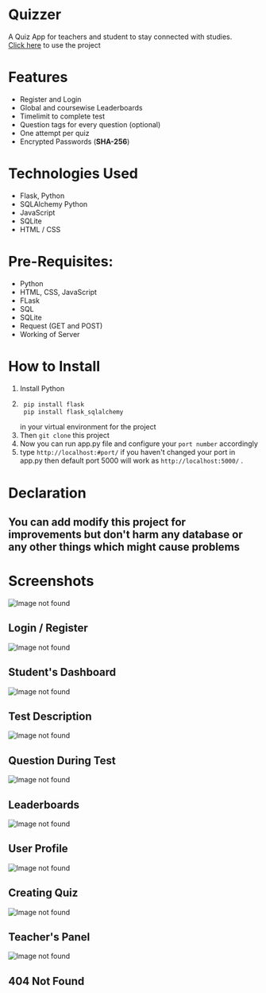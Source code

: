 # Quizzer
A Quiz App for teachers and student to stay connected with studies. <br />
[Click here](https://quizzzer.herokuapp.com/) to use the project

# Features
+ Register and Login
+ Global and coursewise Leaderboards
+ Timelimit to complete test
+ Question tags for every question (optional)
+ One attempt per quiz
+ Encrypted Passwords (**SHA-256**)

# Technologies Used
+ Flask, Python
+ SQLAlchemy Python
+ JavaScript
+ SQLite
+ HTML / CSS

# Pre-Requisites: 
+ Python
+ HTML, CSS, JavaScript
+ FLask
+ SQL
+ SQLite
+ Request (GET and POST)
+ Working of Server

# How to Install
1. Install Python
2. ```python
    pip install flask
    pip install flask_sqlalchemy
    ```
    in your virtual environment for the project
3. Then ```git clone``` this project
4. Now you can run app.py file and configure your ```port number``` accordingly
5. type ```http://localhost:#port/``` if you haven't changed your port in app.py then default port 5000 will work as ```http://localhost:5000/``` .

# Declaration
## You can add modify this project for improvements but don't harm any database or any other things which might cause problems

# Screenshots
![Image not found](https://github.com/kaustubh-vats/Quizzer/blob/main/screenshots/ss1.jpeg?raw=true)
## Login / Register
![Image not found](https://github.com/kaustubh-vats/Quizzer/blob/main/screenshots/ss2.jpeg?raw=true)
## Student's Dashboard
![Image not found](https://github.com/kaustubh-vats/Quizzer/blob/main/screenshots/ss3.jpeg?raw=true)
## Test Description
![Image not found](https://github.com/kaustubh-vats/Quizzer/blob/main/screenshots/ss4.jpeg?raw=true)
## Question During Test
![Image not found](https://github.com/kaustubh-vats/Quizzer/blob/main/screenshots/ss5.jpeg?raw=true)
## Leaderboards
![Image not found](https://github.com/kaustubh-vats/Quizzer/blob/main/screenshots/ss6.jpeg?raw=true)
## User Profile
![Image not found](https://github.com/kaustubh-vats/Quizzer/blob/main/screenshots/ss7.jpeg?raw=true)
## Creating Quiz
![Image not found](https://github.com/kaustubh-vats/Quizzer/blob/main/screenshots/ss8.jpeg?raw=true)
## Teacher's Panel
![Image not found](https://github.com/kaustubh-vats/Quizzer/blob/main/screenshots/ss9.jpeg?raw=true)
## 404 Not Found